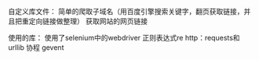 自定义库文件：
  简单的爬取子域名（用百度引擎搜索关键字，翻页获取链接，并且把重定向链接做整理）
  获取网站的网页链接

使用的库：
  使用了selenium中的webdriver
  正则表达式re
  http：requests和urllib
  协程 gevent

